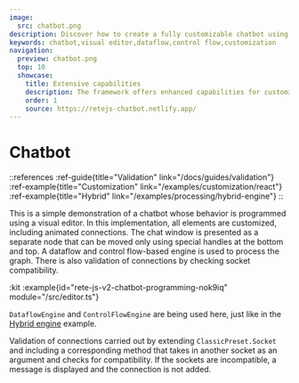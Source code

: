 ```yaml
---
image:
  src: chatbot.png
description: Discover how to create a fully customizable chatbot using a visual editor. Rete.js offers enhanced capabilities for customizing the visual appearance and streamlining data processing. The behavior of the chatbot is programmed using a visual editor
keywords: chatbot,visual editor,dataflow,control flow,customization
navigation:
  preview: chatbot.png
  top: 10
  showcase:
    title: Extensive capabilities
    description: The framework offers enhanced capabilities for customizing the visual appearance and streamline data processing
    order: 1
    source: https://retejs-chatbot.netlify.app/
---
```


# Chatbot

::references
:ref-guide{title="Validation" link="/docs/guides/validation"}
:ref-example{title="Customization" link="/examples/customization/react"}
:ref-example{title="Hybrid" link="/examples/processing/hybrid-engine"}
::

This is a simple demonstration of a chatbot whose behavior is programmed using a visual editor. In this implementation, all elements are customized, including animated connections. The chat window is presented as a separate node that can be moved only using special handles at the bottom and top. A dataflow and control flow-based engine is used to process the graph. There is also validation of connections by checking socket compatibility.

:kit
:example{id="rete-js-v2-chatbot-programming-nok9iq" module="/src/editor.ts"}

`DataflowEngine` and `ControlFlowEngine` are being used here, just like in the [Hybrid engine](/examples/processing/hybrid-engine) example.

Validation of connections carried out by extending `ClassicPreset.Socket` and including a corresponding method that takes in another socket as an argument and checks for compatibility. If the sockets are incompatible, a message is displayed and the connection is not added.
